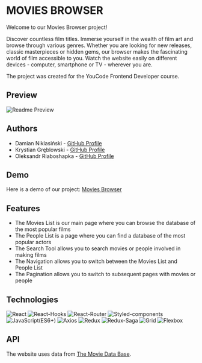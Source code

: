# MOVIES BROWSER
Welcome to our Movies Browser project!

Discover countless film titles. Immerse yourself in the wealth of film art and browse through various genres. Whether you are looking for new releases, classic masterpieces or hidden gems, our browser makes the fascinating world of film accessible to you. Watch the website easily on different devices - computer, smartphone or TV - wherever you are.

The project was created for the YouCode Frontend Developer course. 
## Preview
![Readme Preview](readme-preview.gif)

## Authors
- Damian Niklasiński - [GitHub Profile](https://github.com/Damian-Niklasinski)
- Krystian Gręblowski - [GitHub Profile](https://github.com/KrystianGreblowski)
- Oleksandr Riaboshapka - [GitHub Profile](https://github.com/Alekzann)

## Demo
Here is a demo of our project:
[Movies Browser](https://krystiangreblowski.github.io/movies-browser/#/movies/main)

## Features
- The Movies List is our main page where you can browse the database of the most popular films
- The People List is a page where you can find a database of the most popular actors
- The Search Tool allows you to search movies or people involved in making films
- The Navigation allows you to switch between the Movies List and People List
- The Pagination allows you to switch to subsequent pages with movies or people

## Technologies
<p>
<img alt="React" src="https://img.shields.io/badge/React-61DAFB?logo=React&logoColor=white&style=flat" />
<img alt="React-Hooks" src="https://img.shields.io/badge/React Hooks-0088CC?logo=React&logoColor=white&style=flat" />
<img alt="React-Router" src="https://img.shields.io/badge/React Router-CA4245?logo=React&logoColor=white&style=flat" />
<img alt="Styled-components" src="https://img.shields.io/badge/Styled Components-DB7093?logo=styled-components&logoColor=white&style=flat" />
<img alt="JavaScript(ES6+)" src="https://img.shields.io/badge/JavaScript(ES6+)-F7DF1E?logo=JavaScript&logoColor=white&style=flat" />
<img alt="Axios" src="https://img.shields.io/badge/Axios-5A29E46?logo=Axios&logoColor=white&style=flat" />
<img alt="Redux" src="https://img.shields.io/badge/Redux-764ABC?logo=Redux&logoColor=white&style=flat" />
<img alt="Redux-Saga" src="https://img.shields.io/badge/Redux Saga-999999?logo=Redux-Saga&logoColor=white&style=flat" />
<img alt="Grid" src="https://img.shields.io/badge/Grid-E61414?logo=CSS3&logoColor=white&style=flat" />
<img alt="Flexbox" src="https://img.shields.io/badge/Flexbox-7D00FF?logo=CSS3&logoColor=white&style=flat" />
</p>

## API

The website uses data from [The Movie Data Base](https://developer.themoviedb.org/).
